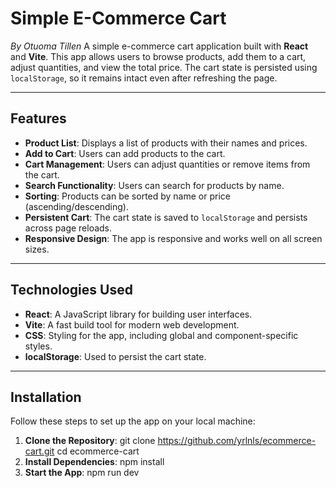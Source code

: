 # Simple E-Commerce Cart
_By Otuoma Tillen_
A simple e-commerce cart application built with **React** and **Vite**. This app allows users to browse products, add them to a cart, adjust quantities, and view the total price. The cart state is persisted using `localStorage`, so it remains intact even after refreshing the page.

---

## Features

- **Product List**: Displays a list of products with their names and prices.
- **Add to Cart**: Users can add products to the cart.
- **Cart Management**: Users can adjust quantities or remove items from the cart.
- **Search Functionality**: Users can search for products by name.
- **Sorting**: Products can be sorted by name or price (ascending/descending).
- **Persistent Cart**: The cart state is saved to `localStorage` and persists across page reloads.
- **Responsive Design**: The app is responsive and works well on all screen sizes.

---

## Technologies Used

- **React**: A JavaScript library for building user interfaces.
- **Vite**: A fast build tool for modern web development.
- **CSS**: Styling for the app, including global and component-specific styles.
- **localStorage**: Used to persist the cart state.

---

## Installation

Follow these steps to set up the app on your local machine:

1. **Clone the Repository**:
   git clone https://github.com/yrlnls/ecommerce-cart.git
   cd ecommerce-cart
2. **Install Dependencies**:
    npm install
 3. **Start the App**:
    npm run dev